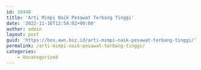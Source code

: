 ```yaml
---
id: 10440
title: 'Arti Mimpi Naik Pesawat Terbang Tinggi'
date: '2022-11-16T12:58:02+00:00'
author: admin
layout: post
guid: 'https://bos.awn.biz.id/arti-mimpi-naik-pesawat-terbang-tinggi/'
permalink: /arti-mimpi-naik-pesawat-terbang-tinggi/
categories:
    - Uncategorized
---
```


